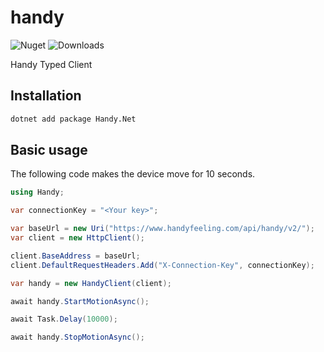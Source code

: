 # handy
![Nuget](https://img.shields.io/nuget/v/Handy.Net)
![Downloads](https://img.shields.io/nuget/dt/Handy.Net)

Handy Typed Client

## Installation
```bash
dotnet add package Handy.Net
```

## Basic usage
The following code makes the device move for 10 seconds.

```csharp
using Handy;

var connectionKey = "<Your key>";

var baseUrl = new Uri("https://www.handyfeeling.com/api/handy/v2/");
var client = new HttpClient();

client.BaseAddress = baseUrl;
client.DefaultRequestHeaders.Add("X-Connection-Key", connectionKey);

var handy = new HandyClient(client);

await handy.StartMotionAsync();

await Task.Delay(10000);

await handy.StopMotionAsync();
```